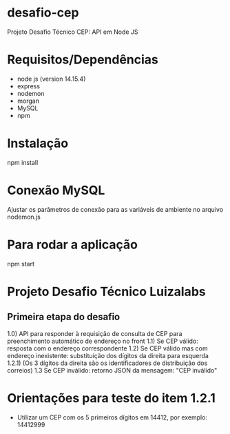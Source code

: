 # desafio-cep
Projeto Desafio Técnico CEP: API em Node JS

# Requisitos/Dependências

- node js (version 14.15.4)
- express
- nodemon
- morgan
- MySQL
- npm

# Instalação

npm install

# Conexão MySQL

Ajustar os parâmetros de conexão para as variáveis de ambiente no arquivo nodemon.js

# Para rodar a aplicação

npm start

# Projeto Desafio Técnico Luizalabs
## Primeira etapa do desafio

1.0) API para responder à requisição de consulta de CEP para preenchimento automático de endereço no front
    1.1) Se CEP válido: resposta com o endereço correspondente
    1.2) Se CEP válido mas com endereço inexistente: substituição dos dígitos da direita para esquerda         
        1.2.1) (Os 3 dígitos da direita são os identificadores de distribuição dos correios)
    1.3 Se CEP inválido: retorno JSON da mensagem: "CEP inválido"

# Orientações para teste do item 1.2.1

- Utilizar um CEP com os 5 primeiros dígitos em 14412, por exemplo: 14412999